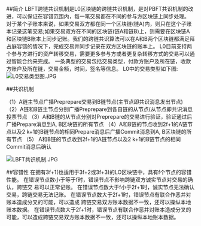##简介
LBFT跨链共识机制是L0区块链的跨链共识机制，是对PBFT共识机制的改进，可以保证在容错范围内，每一笔交易都在不同的参与方区块链上同步处理。
对于某个子账本来说，如果交易双方都在同一个区块链(链A)内，则只在这个子账本记录这笔交易;如果交易双方在不同的区块链(链A和链B)上，则需要在区块链A和区块链B账本上同步记账。我们的跨链共识算法可以在A和B两个区块链都满足拜占庭容错的情况下，完成交易并同步记录在双方区块链的账本上。
L0目前支持两个参与方进行的资产转移交易，需要更多参与方或者更复杂转移方式的交易可以通过智能合约来完成。
一条典型的交易包括交易类型，付款方账户及所在链，收款方账户及所在链，交易金额，时间，签名等信息。
L0中的交易类型如下图:
![L0交易类型图.JPG](http://upload-images.jianshu.io/upload_images/3959874-1daafe9b9ec5967e.JPG?imageMogr2/auto-orient/strip%7CimageView2/2/w/1240)


##共识机制

（1）A链主节点广播Preprepare交易到B链节点(主节点即共识消息发出节点)
（2）A链和B链主节点分别广播Preprepare到各自链的从节点(从节点即共识消息投票节点
（3）A和B链的从节点分别对Preprepare的交易进行验证，验证通过后广播Prepare消息到A,  B区块链的所有节点
（4）A和B链的节点收到2f+1的A链节点以及2 k+1的B链节点的相同Prepare消息后广播Commit消息到A, B区块链的所有节点
（5） A和B链的节点收到2f+1的A链节点以及2 k+1的B链节点的相同Commit消息后确认

![LBFT共识机制.JPG](http://upload-images.jianshu.io/upload_images/3959874-610b894bf7e8c2fd.JPG?imageMogr2/auto-orient/strip%7CimageView2/2/w/1240)



##容错性
在拥有3f+1(也适用于3f+2或3f+3)的LO区块链中，具有f个节点的容错性能。
在错误节点数小于等于f时，错误节点不影响跨链双方诚实节点对交易的确认，跨链交
易可以正常记账。
在错误节点数大于f小于2f+1时，诚实节点无法确认交易，跨链交易无法记账。
在错误节点数大于2f+1时，错误节点有联合作恶并对账本造成分叉的可能，可以造成
跨链交易双方账本数据不一致，还可以操纵本地账本数据。
在错误节点数大于2f+1时，错误节点有联合作恶并对账本造成分叉的可能，可以造成跨链交易双方账本数据不一致，还可以操纵本地账本数据。
